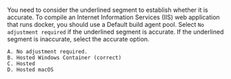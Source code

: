  You need to consider the underlined segment to establish whether it is accurate.
To compile an Internet Information Services (IIS) web application that runs docker, you should use a Default build agent pool.
Select `No adjustment required` if the underlined segment is accurate. If the underlined segment is inaccurate, select the accurate option.

    A. No adjustment required.
    B. Hosted Windows Container (correct)
    C. Hosted
    D. Hosted macOS

